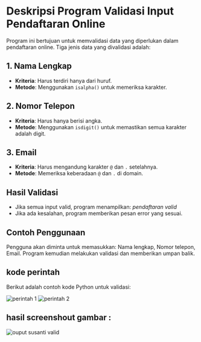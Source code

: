 # Deskripsi Program Validasi Input Pendaftaran Online

Program ini bertujuan untuk memvalidasi data yang diperlukan dalam pendaftaran online. Tiga jenis data yang divalidasi adalah:

## 1. Nama Lengkap
- **Kriteria**: Harus terdiri hanya dari huruf.
- **Metode**: Menggunakan `isalpha()` untuk memeriksa karakter.

## 2. Nomor Telepon
- **Kriteria**: Harus hanya berisi angka.
- **Metode**: Menggunakan `isdigit()` untuk memastikan semua karakter adalah digit.

## 3. Email
- **Kriteria**: Harus mengandung karakter `@` dan `.` setelahnya.
- **Metode**: Memeriksa keberadaan `@` dan `.` di domain.

## Hasil Validasi
- Jika semua input valid, program menampilkan:
  *pendaftaran valid*
- Jika ada kesalahan, program memberikan pesan error yang sesuai.

## Contoh Penggunaan
Pengguna akan diminta untuk memasukkan: Nama lengkap, Nomor telepon, Email. Program kemudian melakukan validasi dan memberikan umpan balik.

## kode perintah 
Berikut adalah contoh kode Python untuk validasi:

![perintah 1](https://github.com/user-attachments/assets/36fddf65-c0ba-4432-9caf-75b596fa2a61)
![perintah 2](https://github.com/user-attachments/assets/6937c6b8-3d4b-4795-90a4-7988d3ba9920)

## hasil screenshout gambar :

![ouput susanti valid](https://github.com/user-attachments/assets/31bbdba1-4374-4da8-b4fd-b691aaa33984)
